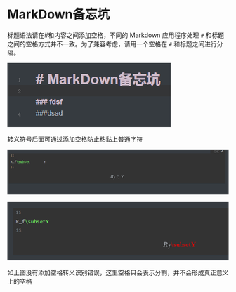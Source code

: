 # MarkDown备忘坑

标题语法请在#和内容之间添加空格，不同的 Markdown 应用程序处理 `#` 和标题之间的空格方式并不一致。为了兼容考虑，请用一个空格在 `#` 和标题之间进行分隔。

![标题](./assets/标题.png)

转义符号后面可通过添加空格防止粘黏上普通字符

![转义空格](./assets/转义空格.jpg)

![转义空格错误](./assets/转义空格错误.jpg)

如上图没有添加空格转义识别错误，这里空格只会表示分割，并不会形成真正意义上的空格